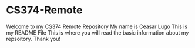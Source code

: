 # CS374-Remote
Welcome to my CS374 Remote Repository
    My name is Ceasar Lugo 
This is my README File
    This is where you will read the basic information about my repsoitory.
Thank you!